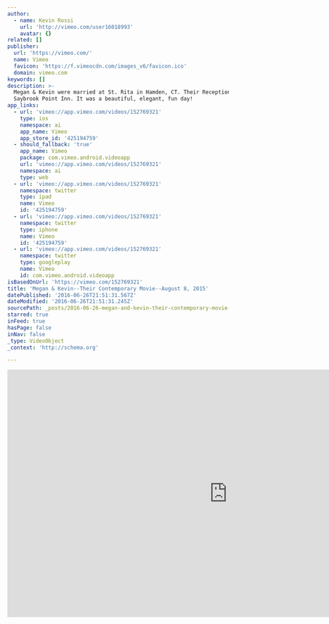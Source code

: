 ```yaml
---
author:
  - name: Kevin Rossi
    url: 'http://vimeo.com/user16018993'
    avatar: {}
related: []
publisher:
  url: 'https://vimeo.com/'
  name: Vimeo
  favicon: 'https://f.vimeocdn.com/images_v6/favicon.ico'
  domain: vimeo.com
keywords: []
description: >-
  Megan & Kevin were married at St. Rita in Hamden, CT. Their Reception was at
  Saybrook Point Inn. It was a beautiful, elegant, fun day!
app_links:
  - url: 'vimeo://app.vimeo.com/videos/152769321'
    type: ios
    namespace: ai
    app_name: Vimeo
    app_store_id: '425194759'
  - should_fallback: 'true'
    app_name: Vimeo
    package: com.vimeo.android.videoapp
    url: 'vimeo://app.vimeo.com/videos/152769321'
    namespace: ai
    type: web
  - url: 'vimeo://app.vimeo.com/videos/152769321'
    namespace: twitter
    type: ipad
    name: Vimeo
    id: '425194759'
  - url: 'vimeo://app.vimeo.com/videos/152769321'
    namespace: twitter
    type: iphone
    name: Vimeo
    id: '425194759'
  - url: 'vimeo://app.vimeo.com/videos/152769321'
    namespace: twitter
    type: googleplay
    name: Vimeo
    id: com.vimeo.android.videoapp
isBasedOnUrl: 'https://vimeo.com/152769321'
title: 'Megan & Kevin--Their Contemporary Movie--August 8, 2015'
datePublished: '2016-06-26T21:51:31.567Z'
dateModified: '2016-06-26T21:51:31.245Z'
sourcePath: _posts/2016-06-26-megan-and-kevin-their-contemporary-movie-august-8-2015.md
starred: true
inFeed: true
hasPage: false
inNav: false
_type: VideoObject
_context: 'http://schema.org'

---
```

<iframe src="https://cdn.embedly.com/widgets/media.html?src=https%3A%2F%2Fplayer.vimeo.com%2Fvideo%2F152769321&amp;url=https%3A%2F%2Fvimeo.com%2F152769321&amp;image=http%3A%2F%2Fi.vimeocdn.com%2Fvideo%2F552867714_1280.jpg&amp;key=b7d04c9b404c499eba89ee7072e1c4f7&amp;type=text%2Fhtml&amp;schema=vimeo" width="1000" height="563" scrolling="no" frameborder="0" allowfullscreen="" style=""></iframe>